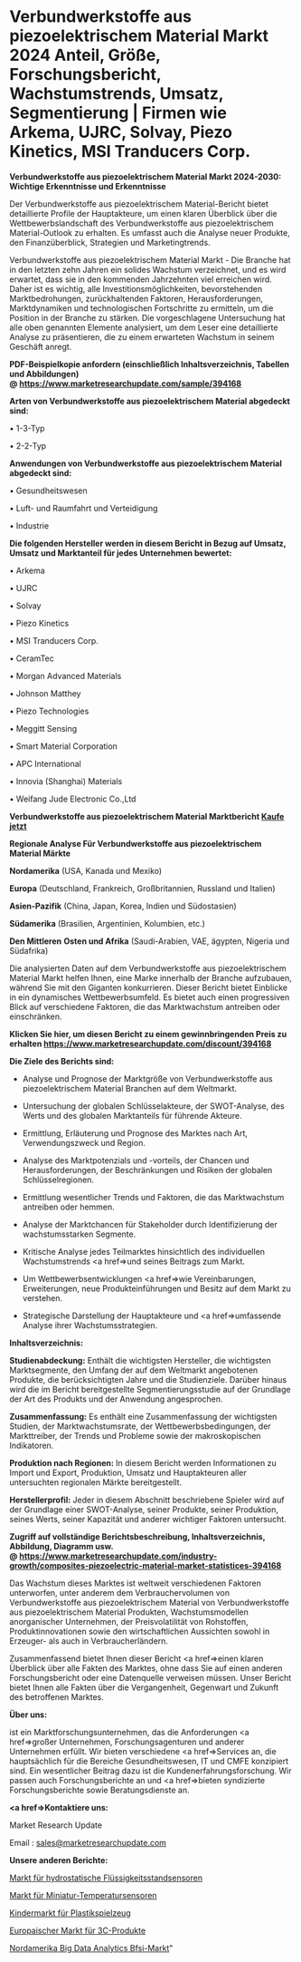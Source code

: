 # Verbundwerkstoffe aus piezoelektrischem Material Markt 2024 Anteil, Größe, Forschungsbericht, Wachstumstrends, Umsatz, Segmentierung | Firmen wie Arkema, UJRC, Solvay, Piezo Kinetics, MSI Tranducers Corp.

<strong>Verbundwerkstoffe aus piezoelektrischem Material Markt 2024-2030: Wichtige Erkenntnisse und Erkenntnisse</strong>

Der Verbundwerkstoffe aus piezoelektrischem Material-Bericht bietet detaillierte Profile der Hauptakteure, um einen klaren Überblick über die Wettbewerbslandschaft des Verbundwerkstoffe aus piezoelektrischem Material-Outlook zu erhalten. Es umfasst auch die Analyse neuer Produkte, den Finanzüberblick, Strategien und Marketingtrends.

Verbundwerkstoffe aus piezoelektrischem Material Markt - Die Branche hat in den letzten zehn Jahren ein solides Wachstum verzeichnet, und es wird erwartet, dass sie in den kommenden Jahrzehnten viel erreichen wird. Daher ist es wichtig, alle Investitionsmöglichkeiten, bevorstehenden Marktbedrohungen, zurückhaltenden Faktoren, Herausforderungen, Marktdynamiken und technologischen Fortschritte zu ermitteln, um die Position in der Branche zu stärken. Die vorgeschlagene Untersuchung hat alle oben genannten Elemente analysiert, um dem Leser eine detaillierte Analyse zu präsentieren, die zu einem erwarteten Wachstum in seinem Geschäft anregt.

<strong><b>PDF-Beispielkopie anfordern (einschließlich Inhaltsverzeichnis, Tabellen und Abbildungen) @ </b></strong><strong><a href=https://www.marketresearchupdate.com/sample/394168><strong>https://www.marketresearchupdate.com/sample/394168</u></a></strong></strong>

<strong>Arten von Verbundwerkstoffe aus piezoelektrischem Material abgedeckt sind:</strong>

• 1-3-Typ

• 2-2-Typ

<strong>Anwendungen von Verbundwerkstoffe aus piezoelektrischem Material abgedeckt sind:</strong>

• Gesundheitswesen

• Luft- und Raumfahrt und Verteidigung

• Industrie

<strong>Die folgenden Hersteller werden in diesem Bericht in Bezug auf Umsatz, Umsatz und Marktanteil für jedes Unternehmen bewertet:</strong>

• Arkema

• UJRC

• Solvay

• Piezo Kinetics

• MSI Tranducers Corp.

• CeramTec

• Morgan Advanced Materials

• Johnson Matthey

• Piezo Technologies

• Meggitt Sensing

• Smart Material Corporation

• APC International

• Innovia (Shanghai) Materials

• Weifang Jude Electronic Co.,Ltd

<strong>Verbundwerkstoffe aus piezoelektrischem Material Marktbericht <a href=https://www.marketresearchupdate.com/buynow/394168>Kaufe jetzt</a></strong>

<strong>Regionale Analyse Für Verbundwerkstoffe aus piezoelektrischem Material Märkte</strong>

<strong>Nordamerika</strong> (USA, Kanada und Mexiko)

<strong>Europa</strong> (Deutschland, Frankreich, Großbritannien, Russland und Italien)

<strong>Asien-Pazifik</strong> (China, Japan, Korea, Indien und Südostasien)

<strong>Südamerika</strong> (Brasilien, Argentinien, Kolumbien, etc.)

<strong>Den Mittleren</strong> <strong>Osten und Afrika</strong> (Saudi-Arabien, VAE, ägypten, Nigeria und Südafrika)

Die analysierten Daten auf dem Verbundwerkstoffe aus piezoelektrischem Material Markt helfen Ihnen, eine Marke innerhalb der Branche aufzubauen, während Sie mit den Giganten konkurrieren. Dieser Bericht bietet Einblicke in ein dynamisches Wettbewerbsumfeld. Es bietet auch einen progressiven Blick auf verschiedene Faktoren, die das Marktwachstum antreiben oder einschränken.

<strong>Klicken Sie hier, um diesen Bericht zu einem gewinnbringenden Preis zu erhalten
</strong><strong><a href=https://www.marketresearchupdate.com/discount/394168>https://www.marketresearchupdate.com/discount/394168</b></u></strong></a>

<strong>Die Ziele des Berichts sind:</strong>

- Analyse und Prognose der Marktgröße von Verbundwerkstoffe aus piezoelektrischem Material Branchen auf dem Weltmarkt.

- Untersuchung der globalen Schlüsselakteure, der SWOT-Analyse, des Werts und des globalen Marktanteils für führende Akteure.

- Ermittlung, Erläuterung und Prognose des Marktes nach Art, Verwendungszweck und Region.

- Analyse des Marktpotenzials und -vorteils, der Chancen und Herausforderungen, der Beschränkungen und Risiken der globalen Schlüsselregionen.

- Ermittlung wesentlicher Trends und Faktoren, die das Marktwachstum antreiben oder hemmen.

- Analyse der Marktchancen für Stakeholder durch Identifizierung der wachstumsstarken Segmente.

- Kritische Analyse jedes Teilmarktes hinsichtlich des individuellen Wachstumstrends <a href=>und</a> seines Beitrags zum Markt.

- Um Wettbewerbsentwicklungen <a href=>wie</a> Vereinbarungen, Erweiterungen, neue Produkteinführungen und Besitz auf dem Markt zu verstehen.

- Strategische Darstellung der Hauptakteure und <a href=>umfas</a>sende Analyse ihrer Wachstumsstrategien.

<strong>Inhaltsverzeichnis:</strong>

<strong>Studienabdeckung:</strong> Enthält die wichtigsten Hersteller, die wichtigsten Marktsegmente, den Umfang der auf dem Weltmarkt angebotenen Produkte, die berücksichtigten Jahre und die Studienziele. Darüber hinaus wird die im Bericht bereitgestellte Segmentierungsstudie auf der Grundlage der Art des Produkts und der Anwendung angesprochen.

<strong>Zusammenfassung:</strong> Es enthält eine Zusammenfassung der wichtigsten Studien, der Marktwachstumsrate, der Wettbewerbsbedingungen, der Markttreiber, der Trends und Probleme sowie der makroskopischen Indikatoren.

<strong>Produktion nach Regionen:</strong> In diesem Bericht werden Informationen zu Import und Export, Produktion, Umsatz und Hauptakteuren aller untersuchten regionalen Märkte bereitgestellt.

<strong>Herstellerprofil:</strong> Jeder in diesem Abschnitt beschriebene Spieler wird auf der Grundlage einer SWOT-Analyse, seiner Produkte, seiner Produktion, seines Werts, seiner Kapazität und anderer wichtiger Faktoren untersucht.

<strong><b>Zugriff auf vollständige Berichtsbeschreibung, Inhaltsverzeichnis, Abbildung, Diagramm usw. @ </b></strong><strong><a href=https://www.marketresearchupdate.com/industry-growth/composites-piezoelectric-material-market-statistices-394168>https://www.marketresearchupdate.com/industry-growth/composites-piezoelectric-material-market-statistices-394168</a></strong>

Das Wachstum dieses Marktes ist weltweit verschiedenen Faktoren unterworfen, unter anderem dem Verbrauchervolumen von Verbundwerkstoffe aus piezoelektrischem Material von Verbundwerkstoffe aus piezoelektrischem Material Produkten, Wachstumsmodellen anorganischer Unternehmen, der Preisvolatilität von Rohstoffen, Produktinnovationen sowie den wirtschaftlichen Aussichten sowohl in Erzeuger- als auch in Verbraucherländern.

Zusammenfassend bietet Ihnen dieser Bericht <a href=>einen</a> klaren Überblick über alle Fakten des Marktes, ohne dass Sie auf einen anderen Forschungsbericht oder eine Datenquelle verweisen müssen. Unser Bericht bietet Ihnen alle Fakten über die Vergangenheit, Gegenwart und Zukunft des betroffenen Marktes.

<strong>Über uns:</strong>

 ist ein Marktforschungsunternehmen, das die Anforderungen <a href=>großer</a> Unternehmen, Forschungsagenturen und anderer Unternehmen erfüllt. Wir bieten verschiedene <a href=>Services</a> an, die hauptsächlich für die Bereiche Gesundheitswesen, IT und CMFE konzipiert sind. Ein wesentlicher Beitrag dazu ist die Kundenerfahrungsforschung. Wir passen auch Forschungsberichte an und <a href=>bieten</a> syndizierte Forschungsberichte sowie Beratungsdienste an.

<strong><a href=>Kontaktiere uns:</a></strong>

Market Research Update

Email : sales@marketresearchupdate.com

<strong>Unsere anderen Berichte:</strong>

<a href=https://www.linkedin.com/pulse/hydrostatic-liquid-level-sensors-market-size-1f>Markt für hydrostatische Flüssigkeitsstandsensoren</a>

<a href=https://www.linkedin.com/pulse/miniature-temperature-sensor-market-size-share>Markt für Miniatur-Temperatursensoren</a>

<a href=https://www.linkedin.com/pulse/plastic-toys-children-market-size-industry>Kindermarkt für Plastikspielzeug</a>

<a href=https://www.linkedin.com/pulse/europe-3c-products-market-2023-continues-rapid>Europaischer Markt für 3C-Produkte</a>

<a href=https://www.linkedin.com/pulse/north-america-big-data-analytics-bfsi-market>Nordamerika Big Data Analytics Bfsi-Markt</a>"
